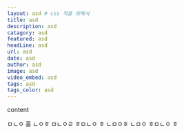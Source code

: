```yaml
---
layout: asd # css 적용 위해서
title: asd
description: asd
catagory: asd
featured: asd
headLine: asd
url: asd
date: asd
author: asd
image: asd
video_embed: asd
tags: asd
tags_color: asd
---
```

content

ㅁㄴㅇ
홈
ㄴㅇㅎ
ㅁㄴㅇㄹ
ㅎㅁㄴㅇ
ㅎ
ㄴㅁㅇㅎ
ㄴㅁㅇ
ㅎㅁㄴㅇ
ㅎ